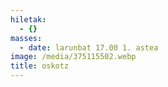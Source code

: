 ```yaml
---
hiletak:
  - {}
masses:
  - date: larunbat 17.00 1. astea
image: /media/375115502.webp
title: oskotz
---
```

